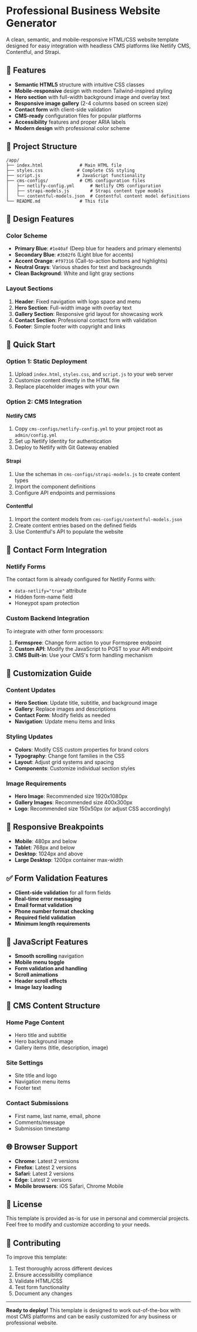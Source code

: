 # Professional Business Website Generator

A clean, semantic, and mobile-responsive HTML/CSS website template designed for easy integration with headless CMS platforms like Netlify CMS, Contentful, and Strapi.

## 🌟 Features

- **Semantic HTML5** structure with intuitive CSS classes
- **Mobile-responsive** design with modern Tailwind-inspired styling
- **Hero section** with full-width background image and overlay text
- **Responsive image gallery** (2-4 columns based on screen size)
- **Contact form** with client-side validation
- **CMS-ready** configuration files for popular platforms
- **Accessibility** features and proper ARIA labels
- **Modern design** with professional color scheme

## 📁 Project Structure

```
/app/
├── index.html              # Main HTML file
├── styles.css             # Complete CSS styling
├── script.js              # JavaScript functionality
├── cms-configs/            # CMS configuration files
│   ├── netlify-config.yml      # Netlify CMS configuration
│   ├── strapi-models.js        # Strapi content type models
│   └── contentful-models.json  # Contentful content model definitions
└── README.md               # This file
```

## 🎨 Design Features

### Color Scheme
- **Primary Blue**: `#1e40af` (Deep blue for headers and primary elements)
- **Secondary Blue**: `#3b82f6` (Light blue for accents)
- **Accent Orange**: `#f97316` (Call-to-action buttons and highlights)
- **Neutral Grays**: Various shades for text and backgrounds
- **Clean Background**: White and light gray sections

### Layout Sections
1. **Header**: Fixed navigation with logo space and menu
2. **Hero Section**: Full-width image with overlay text
3. **Gallery Section**: Responsive grid layout for showcasing work
4. **Contact Section**: Professional contact form with validation
5. **Footer**: Simple footer with copyright and links

## 🚀 Quick Start

### Option 1: Static Deployment
1. Upload `index.html`, `styles.css`, and `script.js` to your web server
2. Customize content directly in the HTML file
3. Replace placeholder images with your own

### Option 2: CMS Integration

#### Netlify CMS
1. Copy `cms-configs/netlify-config.yml` to your project root as `admin/config.yml`
2. Set up Netlify Identity for authentication
3. Deploy to Netlify with Git Gateway enabled

#### Strapi
1. Use the schemas in `cms-configs/strapi-models.js` to create content types
2. Import the component definitions
3. Configure API endpoints and permissions

#### Contentful
1. Import the content models from `cms-configs/contentful-models.json`
2. Create content entries based on the defined fields
3. Use Contentful's API to populate the website

## 📝 Contact Form Integration

### Netlify Forms
The contact form is already configured for Netlify Forms with:
- `data-netlify="true"` attribute
- Hidden form-name field
- Honeypot spam protection

### Custom Backend Integration
To integrate with other form processors:

1. **Formspree**: Change form action to your Formspree endpoint
2. **Custom API**: Modify the JavaScript to POST to your API endpoint
3. **CMS Built-in**: Use your CMS's form handling mechanism

## 🎯 Customization Guide

### Content Updates
- **Hero Section**: Update title, subtitle, and background image
- **Gallery**: Replace images and descriptions
- **Contact Form**: Modify fields as needed
- **Navigation**: Update menu items and links

### Styling Updates
- **Colors**: Modify CSS custom properties for brand colors
- **Typography**: Change font families in the CSS
- **Layout**: Adjust grid systems and spacing
- **Components**: Customize individual section styles

### Image Requirements
- **Hero Image**: Recommended size 1920x1080px
- **Gallery Images**: Recommended size 400x300px
- **Logo**: Recommended size 150x50px (or adjust CSS accordingly)

## 📱 Responsive Breakpoints

- **Mobile**: 480px and below
- **Tablet**: 768px and below
- **Desktop**: 1024px and above
- **Large Desktop**: 1200px container max-width

## ✅ Form Validation Features

- **Client-side validation** for all form fields
- **Real-time error messaging**
- **Email format validation**
- **Phone number format checking**
- **Required field validation**
- **Minimum length requirements**

## 🔧 JavaScript Features

- **Smooth scrolling** navigation
- **Mobile menu toggle**
- **Form validation and handling**
- **Scroll animations**
- **Header scroll effects**
- **Image lazy loading**

## 🎨 CMS Content Structure

### Home Page Content
- Hero title and subtitle
- Hero background image
- Gallery items (title, description, image)

### Site Settings
- Site title and logo
- Navigation menu items
- Footer text

### Contact Submissions
- First name, last name, email, phone
- Comments/message
- Submission timestamp

## 🌐 Browser Support

- **Chrome**: Latest 2 versions
- **Firefox**: Latest 2 versions
- **Safari**: Latest 2 versions
- **Edge**: Latest 2 versions
- **Mobile browsers**: iOS Safari, Chrome Mobile

## 📄 License

This template is provided as-is for use in personal and commercial projects. Feel free to modify and customize according to your needs.

## 🤝 Contributing

To improve this template:
1. Test thoroughly across different devices
2. Ensure accessibility compliance
3. Validate HTML/CSS
4. Test form functionality
5. Document any changes

---

**Ready to deploy!** This template is designed to work out-of-the-box with most CMS platforms and can be easily customized for any business or professional website.